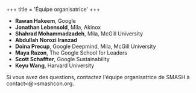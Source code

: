 +++
title = 'Équipe organisatrice'
+++
- **Rawan Hakeem**, Google
- **Jonathan Lebensold**, Mila, Akinox
- **Shahrad Mohammadzadeh**, Mila, McGill University
- **Abdullah Norozi Iranzad**
- **Doina Precup**, Google Deepmind, Mila, McGill University
- **Maya Razon**, The Google School for Leaders
- **Scott Schaffter**, Google Sustainability
- **Keyu Wang**, Harvard University

Si vous avez des questions, contactez l'équipe organisatrice de SMASH à contact&lt;@&gt;smashcon.org.
